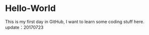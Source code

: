 # Hello-World
This is my first day in GitHub, I want to learn some coding stuff here.
update：20170723
